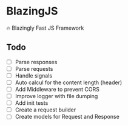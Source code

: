 # BlazingJS

🔥 Blazingly Fast JS Framework


## Todo

* [ ] Parse responses
* [ ] Parse requests
* [ ] Handle signals
* [ ] Auto calcul for the content length (header)
* [ ] Add Middleware to prevent CORS
* [ ] Improve logger with file dumping
* [ ] Add init tests
* [ ] Create a request builder
* [ ] Create models for Request and Response
